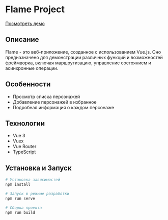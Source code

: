 # Flame Project
[Посмотреть демо](https://den-dev97.github.io/flame/#/)

## Описание

Flame - это веб-приложение, созданное с использованием Vue.js. Оно предназначено для демонстрации различных функций и возможностей фреймворка, включая маршрутизацию, управление состоянием и асинхронные операции.

## Особенности

- Просмотр списка персонажей
- Добавление персонажей в избранное
- Подробная информация о каждом персонаже

## Технологии

- Vue 3
- Vuex
- Vue Router
- TypeScript

## Установка и Запуск

```bash
# Установка зависимостей
npm install

# Запуск в режиме разработки
npm run serve

# Сборка проекта
npm run build
